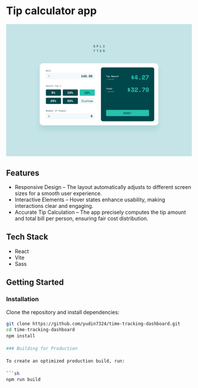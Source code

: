 # Tip calculator app

![Design preview for the Time Tracking Dashboard coding challenge](./design/preview.jpg)

## Features
- Responsive Design – The layout automatically adjusts to different screen sizes for a smooth user experience.
- Interactive Elements – Hover states enhance usability, making interactions clear and engaging.
- Accurate Tip Calculation – The app precisely computes the tip amount and total bill per person, ensuring fair cost distribution.

## Tech Stack
- React
- Vite
- Sass

## Getting Started

### Installation
Clone the repository and install dependencies:

```sh
git clone https://github.com/yudin7324/time-tracking-dashboard.git
cd time-tracking-dashboard
npm install

### Building for Production

To create an optimized production build, run:

```sh
npm run build
```